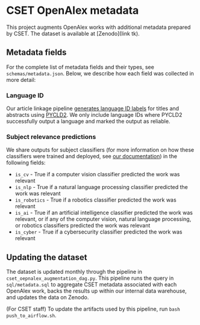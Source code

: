 # CSET OpenAlex metadata

This project augments OpenAlex works with additional metadata prepared by CSET.
The dataset is available at [Zenodo](link tk).

## Metadata fields

For the complete list of metadata fields and their types, see `schemas/metadata.json`. Below, we describe how
each field was collected in more detail:

### Language ID

Our article linkage pipeline [generates language ID labels](https://github.com/georgetown-cset/article-linking/blob/master/utils/run_lid.py)
for titles and abstracts using [PYCLD2](https://pypi.org/project/pycld2/). We only include language IDs where PYCLD2
successfully output a language and marked the output as reliable.

### Subject relevance predictions

We share outputs for subject classifiers (for more information on how these classifiers were trained
and deployed, see [our documentation](https://eto.tech/dataset-docs/mac/#identifying-relevance-to-emerging-technology-topics))
in the following fields:

* `is_cv` - True if a computer vision classifier predicted the work was relevant
* `is_nlp` - True if a natural language processing classifier predicted the work was relevant
* `is_robotics` - True if a robotics classifier predicted the work was relevant
* `is_ai` - True if an artificial intelligence classifier predicted the work was relevant, or if any of the computer vision, natural language processing, or robotics classifiers predicted the work was relevant
* `is_cyber` - True if a cybersecurity classifier predicted the work was relevant

## Updating the dataset

The dataset is updated monthly through the pipeline in `cset_oepnalex_augmentation_dag.py`. This pipeline runs
the query in `sql/metadata.sql` to aggregate CSET metadata associated with each OpenAlex work, backs the
results up within our internal data warehouse, and updates the data on Zenodo.

(For CSET staff) To update the artifacts used by this pipeline, run `bash push_to_airflow.sh`.
